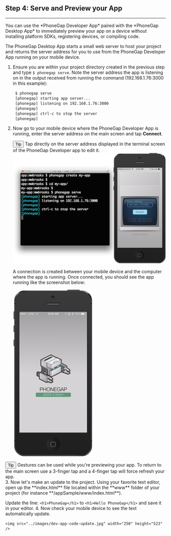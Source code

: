 <link href="../css/styles.css" rel="stylesheet">
<link href="../css/bootstrap.css" rel="stylesheet">

## Step 4: Serve and Preview your App
<hr>
You can use the *PhoneGap Developer App* paired with the *PhoneGap Desktop App* to immediately preview your app on a device without installing platform SDKs, registering devices, or compiling code.

The PhoneGap Desktop App starts a small web server to host your project and returns the server address for you to use from the PhoneGap Developer App running on your mobile device. 

1. Ensure you are within your project directory created in the previous step and type `$ phonegap serve`. Note the server address the app is listening on in the output received from running the command (192.168.1.76:3000 in this example): 

		$ phonegap serve
		[phonegap] starting app server...
		[phonegap] listening on 192.168.1.76:3000
		[phonegap]
		[phonegap] ctrl-c to stop the server
		[phonegap]
2. Now go to your mobile device where the PhoneGap Developer App is running, enter the server address on the main screen and tap **Connect**. 
   <div class="callout callout-help"> <button class="btn-help">Tip</button> Tap directly on the server address displayed in the terminal screen of the PhoneGap Developer app to edit it. </div>

   <img src="../images/phonegap-developer-app-pairing.png" />
   
   A connection is created between your mobile device and the computer where the app is running. Once connected, you should see the app running like the screenshot below:

   <img src="../images/dev-app-preview.jpg" width="250" height="523">
    
  <div class="callout callout-help"> <button class="btn-help">Tip</button> Gestures can be used while you're previewing your app. To return to the main screen use a 3-finger tap and a 4-finger tap will force refresh your app. </div>
3. Now let's make an update to the project. Using your favorite text editor, open up the **index.html** file located within the **www** folder of your project (for instance **/appSample/www/index.html**). 

   Update the line:
	`<h1>PhoneGap</h1>`
to
	`<h1>Hello PhoneGap</h1>` and save it in your editor.
4. Now check your mobile device to see the text automatically update. 
    
    <img src="../images/dev-app-code-update.jpg" width="250" height="523" />




